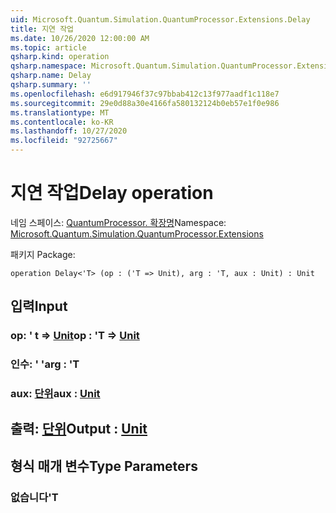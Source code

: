 ```yaml
---
uid: Microsoft.Quantum.Simulation.QuantumProcessor.Extensions.Delay
title: 지연 작업
ms.date: 10/26/2020 12:00:00 AM
ms.topic: article
qsharp.kind: operation
qsharp.namespace: Microsoft.Quantum.Simulation.QuantumProcessor.Extensions
qsharp.name: Delay
qsharp.summary: ''
ms.openlocfilehash: e6d917946f37c97bbab412c13f977aadf1c118e7
ms.sourcegitcommit: 29e0d88a30e4166fa580132124b0eb57e1f0e986
ms.translationtype: MT
ms.contentlocale: ko-KR
ms.lasthandoff: 10/27/2020
ms.locfileid: "92725667"
---
```

# <a name="delay-operation"></a><span data-ttu-id="aa05d-102">지연 작업</span><span class="sxs-lookup"><span data-stu-id="aa05d-102">Delay operation</span></span>

<span data-ttu-id="aa05d-103">네임 스페이스: [QuantumProcessor. 확장명](xref:Microsoft.Quantum.Simulation.QuantumProcessor.Extensions)</span><span class="sxs-lookup"><span data-stu-id="aa05d-103">Namespace: [Microsoft.Quantum.Simulation.QuantumProcessor.Extensions](xref:Microsoft.Quantum.Simulation.QuantumProcessor.Extensions)</span></span>

<span data-ttu-id="aa05d-104">패키지 [](https://nuget.org/packages/)</span><span class="sxs-lookup"><span data-stu-id="aa05d-104">Package: [](https://nuget.org/packages/)</span></span>




```qsharp
operation Delay<'T> (op : ('T => Unit), arg : 'T, aux : Unit) : Unit
```


## <a name="input"></a><span data-ttu-id="aa05d-105">입력</span><span class="sxs-lookup"><span data-stu-id="aa05d-105">Input</span></span>

### <a name="op--t--unit"></a><span data-ttu-id="aa05d-106">op: ' t => [Unit](xref:microsoft.quantum.lang-ref.unit)</span><span class="sxs-lookup"><span data-stu-id="aa05d-106">op : 'T => [Unit](xref:microsoft.quantum.lang-ref.unit)</span></span> 




### <a name="arg--t"></a><span data-ttu-id="aa05d-107">인수: ' '</span><span class="sxs-lookup"><span data-stu-id="aa05d-107">arg : 'T</span></span>




### <a name="aux--unit"></a><span data-ttu-id="aa05d-108">aux: [단위](xref:microsoft.quantum.lang-ref.unit)</span><span class="sxs-lookup"><span data-stu-id="aa05d-108">aux : [Unit](xref:microsoft.quantum.lang-ref.unit)</span></span>





## <a name="output--unit"></a><span data-ttu-id="aa05d-109">출력: [단위](xref:microsoft.quantum.lang-ref.unit)</span><span class="sxs-lookup"><span data-stu-id="aa05d-109">Output : [Unit](xref:microsoft.quantum.lang-ref.unit)</span></span>



## <a name="type-parameters"></a><span data-ttu-id="aa05d-110">형식 매개 변수</span><span class="sxs-lookup"><span data-stu-id="aa05d-110">Type Parameters</span></span>

### <a name="t"></a><span data-ttu-id="aa05d-111">없습니다</span><span class="sxs-lookup"><span data-stu-id="aa05d-111">'T</span></span>

